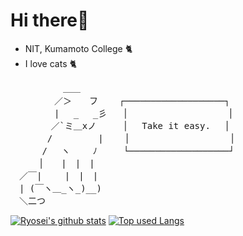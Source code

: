 # Hi there👋

- NIT, Kumamoto College 🐈  
- I love cats 🐈  

<pre>
　　　　　　＿＿  
　　　　　／＞　　フ    ┌───────────────────┐  
　　　　　| 　_　 _彡   │                   │  
　 　　　／`ミ＿xノ     │　 Take it easy. 　│  
　　 　 /　　　 　 |    │                   │  
　　　 /　 ヽ　　 ﾉ     └───────────────────┘  
　 　 │　　|　|　|  
　／￣|　　 |　|　|  
　| (￣ヽ＿_ヽ_)__)  
　＼二つ
</pre>

[![Ryosei's github stats](https://github-readme-stats.vercel.app/api?username=swk67018&hide=contribs&count_private=true&show_icons=true&theme=tokyonight)](https://github.com/swk67018/)
[![Top used Langs](https://github-readme-stats.vercel.app/api/top-langs/?username=swk67018&layout=compact&theme=tokyonight)](https://github.com/swk67018/)
